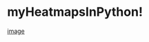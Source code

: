 # myHeatmapsInPython!
[image](https://user-images.githubusercontent.com/59083960/236587890-749fd1c4-b768-41f5-aa0c-37fb0be542c8.png)
